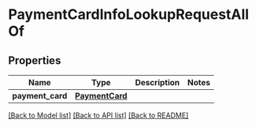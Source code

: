 # PaymentCardInfoLookupRequestAllOf

## Properties
Name | Type | Description | Notes
------------ | ------------- | ------------- | -------------
**payment_card** | [**PaymentCard**](PaymentCard.md) |  | 

[[Back to Model list]](../README.md#documentation-for-models) [[Back to API list]](../README.md#documentation-for-api-endpoints) [[Back to README]](../README.md)


